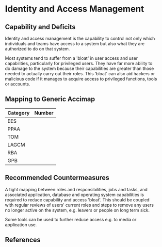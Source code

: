 # Identity and Access Management

## Capability and Deficits
Identity and access management is the capability to control not only which individuals and teams have access to a system but also what they are authorized to do on that system.

Most systems tend to suffer from a 'bloat' in user access and user capabilities, particularly for privileged users. They have far more ability to do damage to the 
system because their capabilities are greater than those needed to actually carry out their roles.  This 'bloat' can also aid hackers or malicious code if it manages to acquire access
to privileged functions, tools or accounts.

## Mapping to Generic Accimap

|Category | Number |
| --- | --- |
|EES     |      |
|PPAA  | |
|TOM   ||
|LAGCM ||
|RBA   ||
|GPB   ||

## Recommended Countermeasures

A tight mapping between roles and responsibilities, jobs and tasks, and associated application, database and operating system capabilities is required to reduce capability and
access 'bloat'.  This should be coupled with regular reviews of users' current roles and steps to remove any users no longer active on the system, e.g. leavers or people on long
term sick.

Some tools can be used to further reduce access e.g. to media or application use.

## References
